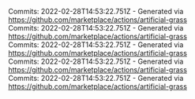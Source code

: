Commits: 2022-02-28T14:53:22.751Z - Generated via https://github.com/marketplace/actions/artificial-grass
<br>
Commits: 2022-02-28T14:53:22.751Z - Generated via https://github.com/marketplace/actions/artificial-grass
<br>
Commits: 2022-02-28T14:53:22.751Z - Generated via https://github.com/marketplace/actions/artificial-grass
<br>
Commits: 2022-02-28T14:53:22.751Z - Generated via https://github.com/marketplace/actions/artificial-grass
<br>
Commits: 2022-02-28T14:53:22.751Z - Generated via https://github.com/marketplace/actions/artificial-grass
<br>
